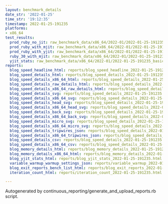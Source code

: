 ```yaml
---
layout: benchmark_details
date_str: '2022-01-25'
time_str: '19:12:35'
timestamp: 2022-01-25-191235
platforms:
- x86_64
test_results:
  prod_ruby_no_jit: raw_benchmark_data/x86_64/2022-01/2022-01-25-191235_basic_benchmark_prod_ruby_no_jit.json
  prod_ruby_with_mjit: raw_benchmark_data/x86_64/2022-01/2022-01-25-191235_basic_benchmark_prod_ruby_with_mjit.json
  prod_ruby_with_yjit: raw_benchmark_data/x86_64/2022-01/2022-01-25-191235_basic_benchmark_prod_ruby_with_yjit.json
  ruby_30_with_mjit: raw_benchmark_data/x86_64/2022-01/2022-01-25-191235_basic_benchmark_ruby_30_with_mjit.json
  yjit_stats: raw_benchmark_data/x86_64/2022-01/2022-01-25-191235_basic_benchmark_yjit_stats.json
reports:
  blog_speed_headline_html: reports/blog_speed_headline_2022-01-25-191235.html
  blog_speed_details_html: reports/blog_speed_details_2022-01-25-191235.html
  blog_speed_details_x86_64_html: reports/blog_speed_details_2022-01-25-191235.x86_64.html
  blog_speed_details_raw_details_html: reports/blog_speed_details_2022-01-25-191235.raw_details.html
  blog_speed_details_x86_64_raw_details_html: reports/blog_speed_details_2022-01-25-191235.x86_64.raw_details.html
  blog_speed_details_svg: reports/blog_speed_details_2022-01-25-191235.svg
  blog_speed_details_x86_64_svg: reports/blog_speed_details_2022-01-25-191235.x86_64.svg
  blog_speed_details_head_svg: reports/blog_speed_details_2022-01-25-191235.head.svg
  blog_speed_details_x86_64_head_svg: reports/blog_speed_details_2022-01-25-191235.x86_64.head.svg
  blog_speed_details_back_svg: reports/blog_speed_details_2022-01-25-191235.back.svg
  blog_speed_details_x86_64_back_svg: reports/blog_speed_details_2022-01-25-191235.x86_64.back.svg
  blog_speed_details_micro_svg: reports/blog_speed_details_2022-01-25-191235.micro.svg
  blog_speed_details_x86_64_micro_svg: reports/blog_speed_details_2022-01-25-191235.x86_64.micro.svg
  blog_speed_details_tripwires_json: reports/blog_speed_details_2022-01-25-191235.tripwires.json
  blog_speed_details_x86_64_tripwires_json: reports/blog_speed_details_2022-01-25-191235.x86_64.tripwires.json
  blog_speed_details_csv: reports/blog_speed_details_2022-01-25-191235.csv
  blog_speed_details_x86_64_csv: reports/blog_speed_details_2022-01-25-191235.x86_64.csv
  blog_memory_details_html: reports/blog_memory_details_2022-01-25-191235.html
  blog_memory_details_x86_64_html: reports/blog_memory_details_2022-01-25-191235.x86_64.html
  blog_yjit_stats_html: reports/blog_yjit_stats_2022-01-25-191235.html
  variable_warmup_warmup_settings_json: reports/variable_warmup_2022-01-25-191235.warmup_settings.json
  blog_exit_reports_bench_list_html: reports/blog_exit_reports_2022-01-25-191235.bench_list.html
  iteration_count_html: reports/iteration_count_2022-01-25-191235.html

---
```

Autogenerated by continuous_reporting/generate_and_upload_reports.rb script.

